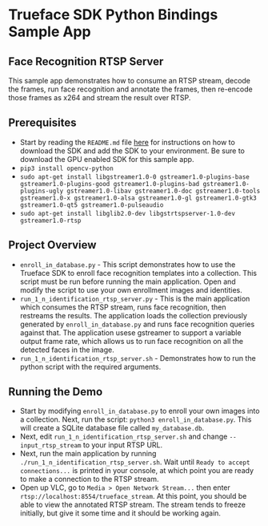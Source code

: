 # Trueface SDK Python Bindings Sample App
## Face Recognition RTSP Server
This sample app demonstrates how to consume an RTSP stream, decode the frames, run face recognition and annotate the frames, then re-encode those frames as x264 and stream the result over RTSP.

## Prerequisites
- Start by reading the `README.md` file [here](../README.md) for instructions on how to download the SDK and add the SDK to your environment.
Be sure to download the GPU enabled SDK for this sample app.
- `pip3 install opencv-python`
- `sudo apt-get install libgstreamer1.0-0 gstreamer1.0-plugins-base gstreamer1.0-plugins-good gstreamer1.0-plugins-bad gstreamer1.0-plugins-ugly gstreamer1.0-libav gstreamer1.0-doc gstreamer1.0-tools gstreamer1.0-x gstreamer1.0-alsa gstreamer1.0-gl gstreamer1.0-gtk3 gstreamer1.0-qt5 gstreamer1.0-pulseaudio`
- `sudo apt-get install libglib2.0-dev libgstrtspserver-1.0-dev gstreamer1.0-rtsp`

## Project Overview
- `enroll_in_database.py` - This script demonstrates how to use the Trueface SDK to enroll face recognition templates into a collection. 
This script must be run before running the main application. Open and modify the script to use your own enrollment images and identities.
- `run_1_n_identification_rtsp_server.py` - This is the main application which consumes the RTSP stream, runs face recognition, then restreams the results. 
The application loads the collection previously generated by `enroll_in_database.py` and runs face recognition queries against that. The application usese gstreamer to support a variable output frame rate, which allows us to run face recognition on all the detected faces in the image. 
- `run_1_n_identification_rtsp_server.sh` - Demonstrates how to run the python script with the required arguments. 

## Running the Demo
- Start by modifying `enroll_in_database.py` to enroll your own images into a collection. Next, run the script: `python3 enroll_in_database.py`. This will create a SQLite database file called `my_database.db`.
- Next, edit `run_1_n_identification_rtsp_server.sh` and change `--input_rtsp_stream` to your input RTSP URL.
- Next, run the main application by running `./run_1_n_identification_rtsp_server.sh`. Wait until `Ready to accept connections...` is printed in your console, at which point you are ready to make a connection to the RTSP stream.
- Open up VLC, go to `Media > Open Network Stream...` then enter `rtsp://localhost:8554/trueface_stream`. At this point, you should be able to view the annotated RTSP stream. The stream tends to freeze initially, but give it some time and it should be working again.  